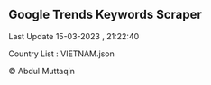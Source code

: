

## Google Trends Keywords Scraper 
 
Last Update 15-03-2023 , 21:22:40

Country List :
VIETNAM.json



© Abdul Muttaqin 
